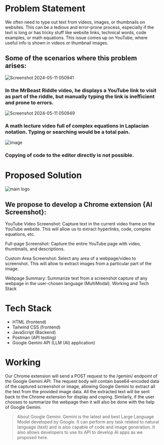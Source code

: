 # Problem Statement

We often need to type out text from videos, images, or thumbnails on websites. This can be a tedious and error-prone process, especially if the text is long or has tricky stuff like website links, technical words, code examples, or math equations. This issue comes up on YouTube, where useful info is shown in videos or thumbnail images.

## Some of the scenarios where this problem arises:
![Screenshot 2024-05-11 050941](https://github.com/gitgoap/HackFest-24-IIT-Dhanbad/assets/117789470/325fe373-5215-4602-b582-1e2d3e91d96c)

### In the MrBeast Riddle video, he displays a YouTube link to visit as part of the riddle, but manually typing the link is inefficient and prone to errors.





![Screenshot 2024-05-11 050949](https://github.com/gitgoap/HackFest-24-IIT-Dhanbad/assets/117789470/29019305-a63d-4443-89e8-2a67265befbe)

### A math lecture video full of complex equations in Laplacian notation. Typing or searching would be a total pain.


![image](https://github.com/gitgoap/HackFest-24-IIT-Dhanbad/assets/117789470/1d84b1e5-6e1e-49b4-aefc-3482b74f29d6)
<br>
### Copying of code to the editor directly is not possible.

# Proposed Solution
![main logo](https://github.com/gitgoap/HackFest-24-IIT-Dhanbad/assets/117789470/892a1b42-f677-455e-ac77-b9180198bf9f)
## We propose to develop a Chrome extension {AI Screenshot}:

YouTube Video Screenshot: Capture text in the current video frame on the YouTube website. This will allow us to extract hyperlinks, code, complex equations, etc. 

Full-page Screenshot: Capture the entire YouTube page with video, thumbnails, and descriptions.

Custom Area Screenshot: Select any area of a webpage/video to screenshot. This will allow to extract images from a particular part of the image.

Webpage Summary: Summarize text from a screenshot capture of any webpage in the user-chosen language (MultiModal).
Working and Tech Stack

# Tech Stack
- HTML (frontend)
- Tailwind CSS (frontend)
- JavaScript (Backend)
- Postman (API testing)
- Google Gemini API (LLM (AI) application)








 #    Working

Our Chrome extension will send a POST request to the /gemini/ endpoint of the Google Gemini API. The request body will contain  base64-encoded data of the captured screenshot or image, allowing Google Gemini to extract all the text from the provided image data.
 All the extracted text will be sent back to the Chrome extension for display and coping.
Similarly, if the user chooses to summarize the webpage then it will also be done with the help of Google Gemini.


> About Google Gemini: Gemini is the latest and best Large Language Model developed by Google. It can perform any task related to natural language (text) and is also capable of code and image generation.
It also allows developers to use its API to develop AI apps as we proposed here.












 
 




